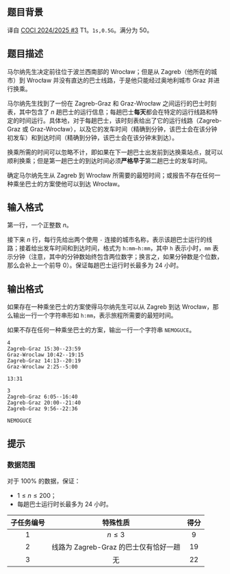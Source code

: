 ## 题目背景

译自 [COCI 2024/2025 #3](https://hsin.hr/coci/) T1。$\texttt{1s,0.5G}$。满分为 $50$。

## 题目描述
马尔纳先生决定前往位于波兰西南部的 Wrocław；但是从 Zagreb（他所在的城市）到 Wrocław 并没有直达的巴士线路，于是他只能经过奥地利城市 Graz 并进行换乘。

马尔纳先生找到了一份在 Zagreb-Graz 和 Graz-Wrocław 之间运行的巴士时刻表，其中包含了 $n$ 趟巴士的运行信息；每趟巴士**每天**都会在特定的运行线路和特定的时间运行。具体地，对于每趟巴士，该时刻表给出了它的运行线路（Zagreb-Graz 或 Graz-Wrocław），以及它的发车时间（精确到分钟，该巴士会在该分钟初发车）和到达时间（精确到分钟，该巴士会在该分钟末到达）。

换乘所需的时间可以忽略不计，即如果在下一趟巴士出发前到达换乘站点，就可以顺利换乘；但是第一趟巴士的到达时间必须**严格早于**第二趟巴士的发车时间。

确定马尔纳先生从 Zagreb 到 Wrocław 所需要的最短时间；或报告不存在任何一种乘坐巴士的方案使他可以到达 Wrocław。

## 输入格式
第一行，一个正整数 $n$。

接下来 $n$ 行，每行先给出两个使用 $\texttt{-}$ 连接的城市名称，表示该趟巴士运行的线路；接着给出发车时间和到达时间，格式为 $\texttt{h:mm--h:mm}$，其中 $\texttt{h}$ 表示小时，$\texttt{mm}$ 表示分钟（注意，其中的分钟数始终包含两位数字；换言之，如果分钟数是个位数，那么会补上一个前导 $0$）。保证每趟巴士运行时长最多为 $24$ 小时。

## 输出格式
如果存在一种乘坐巴士的方案使得马尔纳先生可以从 Zagreb 到达 Wrocław，那么输出一行一个字符串形如 $\texttt{h:mm}$，表示旅程所需要的最短时间。

如果不存在任何一种乘坐巴士的方案，输出一行一个字符串 $\texttt{NEMOGUCE}$。

```input1
4
Zagreb-Graz 15:30--23:59
Graz-Wroclaw 10:42--19:15
Zagreb-Graz 14:13--20:19
Graz-Wroclaw 2:25--5:00
```

```output1
13:31
```

```input2
3
Zagreb-Graz 6:05--16:40
Zagreb-Graz 20:00--21:40
Zagreb-Graz 9:56--22:36
```

```output2
NEMOGUCE
```

## 提示
### 数据范围

对于 $100\%$ 的数据，保证：

- $1\le n\le 200$；
- 每趟巴士运行时长最多为 $24$ 小时。


| 子任务编号 | 特殊性质 | 得分 |
| :-: | :-: | :-: |
| $1$ | $n\le 3$ | $9$ |
| $2$ | 线路为 Zagreb-Graz 的巴士仅有恰好一趟 | $19$ |
| $3$ | 无 | $22$ |

